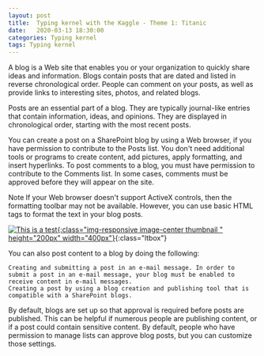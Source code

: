 ```yaml
---
layout: post
title:  Typing kernel with the Kaggle - Theme 1: Titanic
date:   2020-03-13 18:30:00
categories: Typing kernel
tags: Typing kernel
---
```


A blog is a Web site that enables you or your organization to quickly share ideas and information. Blogs contain posts that are dated and listed in reverse chronological order. People can comment on your posts, as well as provide links to interesting sites, photos, and related blogs.

Posts are an essential part of a blog. They are typically journal-like entries that contain information, ideas, and opinions. They are displayed in chronological order, starting with the most recent posts.

You can create a post on a SharePoint blog by using a Web browser, if you have permission to contribute to the Posts list. You don't need additional tools or programs to create content, add pictures, apply formatting, and insert hyperlinks. To post comments to a blog, you must have permission to contribute to the Comments list. In some cases, comments must be approved before they will appear on the site.

 Note   If your Web browser doesn't support ActiveX controls, then the formatting toolbar may not be available. However, you can use basic HTML tags to format the text in your blog posts.

[![This is a test](http://lorempixel.com/400/200/sports/1/ "A title!"){:class="img-responsive image-center thumbnail " height="200px" width="400px"}](http://lorempixel.com/400/200/sports/1/){:class="ltbox"}

You can also post content to a blog by doing the following:

    Creating and submitting a post in an e-mail message. In order to submit a post in an e-mail message, your blog must be enabled to receive content in e-mail messages.
    Creating a post by using a blog creation and publishing tool that is compatible with a SharePoint blogs.

By default, blogs are set up so that approval is required before posts are published. This can be helpful if numerous people are publishing content, or if a post could contain sensitive content. By default, people who have permission to manage lists can approve blog posts, but you can customize those settings.

